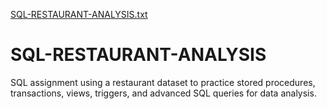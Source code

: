 [SQL-RESTAURANT-ANALYSIS.txt](https://github.com/user-attachments/files/21564123/SQL-RESTAURANT-ANALYSIS.txt)
# SQL-RESTAURANT-ANALYSIS
SQL assignment using a restaurant dataset to practice stored procedures, transactions, views, triggers, and advanced SQL queries for data analysis.
